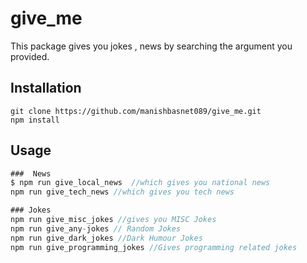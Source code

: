 
# give_me
This package gives you jokes , news by searching the argument you provided.

## Installation 
````
git clone https://github.com/manishbasnet089/give_me.git
npm install
````

## Usage
````javascript
###  News
$ npm run give_local_news  //which gives you national news
npm run give_tech_news //which gives you tech news

### Jokes
npm run give_misc_jokes //gives you MISC Jokes 
npm run give_any-jokes // Random Jokes 
npm run give_dark_jokes //Dark Humour Jokes 
npm run give_programming_jokes //Gives programming related jokes 
````
